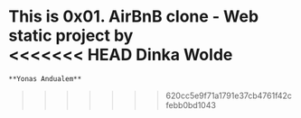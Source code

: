 This is **0x01. AirBnB clone - Web static** project
by  
<<<<<<< HEAD
    **Dinka Wolde**
=======
    **Yonas Andualem**
>>>>>>> 620cc5e9f71a1791e37cb4761f42cfebb0bd1043

